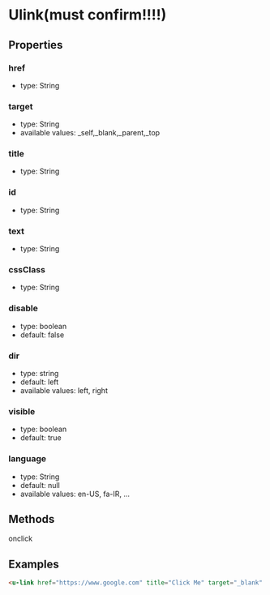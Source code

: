 # Ulink(must confirm!!!!)

## Properties

### href

* type: String

### target 

* type: String
* available values: _self,_blank,_parent,_top

### title

* type: String

### id

* type: String

### text

* type: String

### cssClass

* type: String


### disable

* type: boolean
* default: false

### dir

* type: string
* default: left
* available values: left, right

### visible

* type: boolean
* default: true


### language

* type: String
* default: null
* available values: en-US, fa-IR, ...

## Methods

onclick


## Examples

```html
<u-link href="https://www.google.com" title="Click Me" target="_blank" text="Google" @click="" />
```
